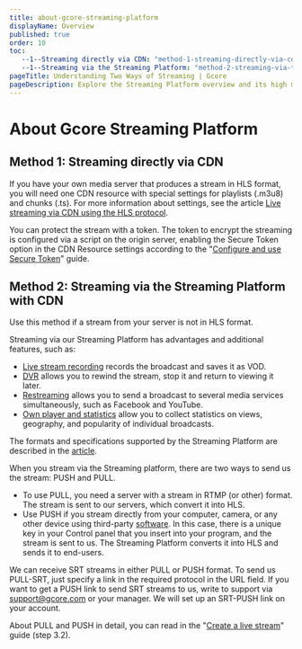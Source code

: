 ```yaml
---
title: about-gcore-streaming-platform
displayName: Overview
published: true
order: 10
toc:
   --1--Streaming directly via CDN: "method-1-streaming-directly-via-cdn"
   --1--Streaming via the Streaming Platform: "method-2-streaming-via-the-streaming-platform-with-cdn"
pageTitle: Understanding Two Ways of Streaming | Gcore
pageDescription: Explore the Streaming Platform overview and its high moments. 
---
```

# About Gcore Streaming Platform  

## Method 1: Streaming directly via CDN

If you have your own media server that produces a stream in HLS format, you will need one CDN resource with special settings for playlists (.m3u8) and chunks (.ts). For more information about settings, see the article <a href="https://gcore.com/docs/cdn/cdn-resource-options/configure-live-streams-and-video-delivery-via-cdn-only-for-paid-tariffs" target="_blank">Live streaming via CDN using the HLS protocol</a>.

You can protect the stream with a token. The token to encrypt the streaming is configured via a script on the origin server, enabling the Secure Token option in the CDN Resource settings according to the "<a href="https://gcore.com/docs/cdn/cdn-resource-options/security/use-a-secure-token/configure-and-use-secure-token" target="_blank">Configure and use Secure Token</a>" guide.

## Method 2: Streaming via the Streaming Platform with CDN

Use this method if a stream from your server is not in HLS format.

Streaming via our Streaming Platform has advantages and additional features, such as:

*   <a href="https://gcore.com/docs/streaming-platform/live-streaming/record-your-live-streams-and-save-them-as-videos" target="_blank">Live stream recording</a> records the broadcast and saves it as VOD.
*   <a href="https://gcore.com/docs/streaming-platform/live-streaming/pause-and-rewind-the-live-streams" target="_blank">DVR</a> allows you to rewind the stream, stop it and return to viewing it later.
*   <a href="https://gcore.com/docs/streaming-platform/live-streaming/create-and-configure-a-restream-to-social-media" target="_blank">Restreaming</a> allows you to send a broadcast to several media services simultaneously, such as Facebook and YouTube.
*   <a href="https://gcore.com/docs/streaming-platform/extra-features/customize-appearance-of-the-built-in-player" target="_blank">Own player and statistics</a> allow you to collect statistics on views, geography, and popularity of individual broadcasts.

The formats and specifications supported by the Streaming Platform are described in the <a href="https://gcore.com/docs/streaming-platform/live-streams-and-videos-protocols-and-codecs/what-initial-parameters-of-your-live-streams-and-videos-we-can-accept" target="_blank">article</a>.

When you stream via the Streaming platform, there are two ways to send us the stream: PUSH and PULL.

- To use PULL, you need a server with a stream in RTMP (or other) format. The stream is sent to our servers, which convert it into HLS.
- Use PUSH if you stream directly from your computer, camera, or any other device using third-party <a href="https://gcore.com/docs/streaming-platform/live-streaming/push-live-streams-software/push-live-streams-via-obs" target="_blank">software</a>. In this case, there is a unique key in your Control panel that you insert into your program, and the stream is sent to us. The Streaming Platform converts it into HLS and sends it to end-users.

We can receive SRT streams in either PULL or PUSH format. To send us PULL-SRT, just specify a link in the required protocol in the URL field. If you want to get a PUSH link to send SRT streams to us, write to support via [support@gcore.com](mailto:support@gcore.com) or your manager. We will set up an SRT-PUSH link on your account.

About PULL and PUSH in detail, you can read in the "<a href="https://gcore.com/docs/streaming-platform/live-streaming/create-a-live-stream" target="_blank">Create a live stream</a>" guide (step 3.2).